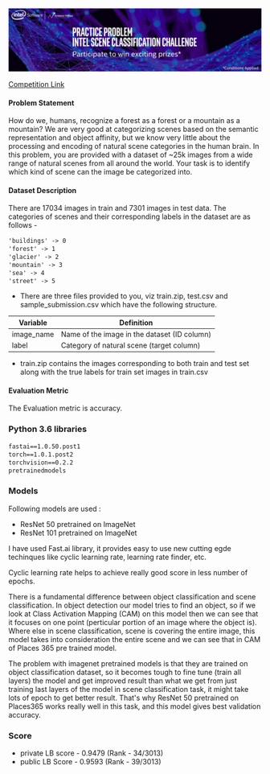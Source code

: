 ![Competition banner](images/banner.png)

[Competition Link](https://datahack.analyticsvidhya.com/contest/practice-problem-intel-scene-classification-challe/)

#### Problem Statement
How do we, humans, recognize a forest as a forest or a mountain as a mountain? We are very good at categorizing scenes based on the semantic representation and object affinity, but we know very little about the processing and encoding of natural scene categories in the human brain. In this problem, you are provided with a dataset of ~25k images from a wide range of natural scenes from all around the world. Your task is to identify which kind of scene can the image be categorized into.

#### Dataset Description

There are 17034 images in train and 7301 images in test data. The categories of scenes and their corresponding labels in the dataset are as follows -
```
'buildings' -> 0
'forest' -> 1
'glacier' -> 2
'mountain' -> 3
'sea' -> 4
'street' -> 5
```
- There are three files provided to you, viz train.zip, test.csv and sample_submission.csv which have the following structure.

| Variable	| Definition |
| ------------- | ----------------- |
| image_name	| Name of the image in the dataset (ID column) |
| label | Category of natural scene (target column) |
 

- train.zip contains the images corresponding to both train and test set along with the true labels for train set images in train.csv

#### Evaluation Metric
The Evaluation metric is accuracy.


### Python 3.6 libraries
```
fastai==1.0.50.post1
torch==1.0.1.post2
torchvision==0.2.2
pretrainedmodels
```

### Models
Following models are used :

- ResNet 50 pretrained on ImageNet
- ResNet 101 pretrained on ImageNet

I have used Fast.ai library, it provides easy to use new cutting egde techinques like cyclic learning rate, learning rate finder, etc.

Cyclic learning rate helps to achieve really good score in less number of epochs.


There is a fundamental difference between object classification and scene classification. In object detection our model tries to find an object, so if we look at Class Activation Mapping (CAM) on this model then we can see that it focuses on one point (perticular portion of an image where the object is). Where else in scene classification, scene is covering the entire image, this model takes into consideration the entire scene and we can see that in CAM of Places 365 pre trained model.

The problem with imagenet pretrained models is that they are trained on object classification dataset, so it becomes tough to fine tune (train all layers) the model and get improved result than what we get from just training last layers of the model in scene classification task, it might take lots of epoch to get better result. That's why ResNet 50 pretrained on Places365 works really well in this task, and this model gives  best validation accuracy.


### Score

- private LB score - 0.9479 (Rank - 34/3013)
- public LB Score - 0.9593 (Rank - 39/3013)

